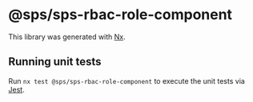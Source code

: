 # @sps/sps-rbac-role-component

This library was generated with [Nx](https://nx.dev).

## Running unit tests

Run `nx test @sps/sps-rbac-role-component` to execute the unit tests via [Jest](https://jestjs.io).
